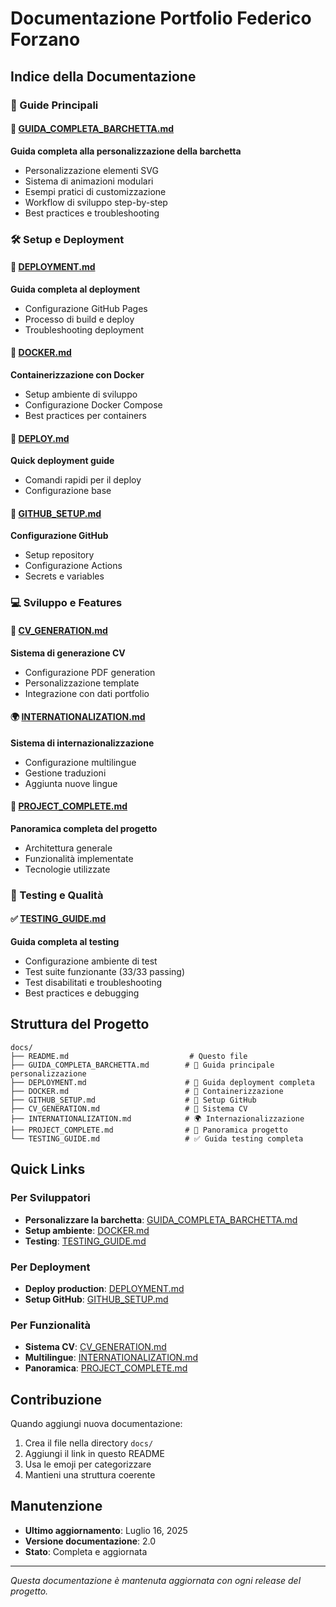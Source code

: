 # Documentazione Portfolio Federico Forzano

## Indice della Documentazione

### 📖 Guide Principali

#### 🚢 [GUIDA_COMPLETA_BARCHETTA.md](./GUIDA_COMPLETA_BARCHETTA.md)
**Guida completa alla personalizzazione della barchetta**
- Personalizzazione elementi SVG
- Sistema di animazioni modulari
- Esempi pratici di customizzazione
- Workflow di sviluppo step-by-step
- Best practices e troubleshooting



### 🛠️ Setup e Deployment

#### 🚀 [DEPLOYMENT.md](./DEPLOYMENT.md)
**Guida completa al deployment**
- Configurazione GitHub Pages
- Processo di build e deploy
- Troubleshooting deployment

#### 🐳 [DOCKER.md](./DOCKER.md)
**Containerizzazione con Docker**
- Setup ambiente di sviluppo
- Configurazione Docker Compose
- Best practices per containers

#### 📝 [DEPLOY.md](./DEPLOY.md)
**Quick deployment guide**
- Comandi rapidi per il deploy
- Configurazione base

#### 🔧 [GITHUB_SETUP.md](./GITHUB_SETUP.md)
**Configurazione GitHub**
- Setup repository
- Configurazione Actions
- Secrets e variables

### 💻 Sviluppo e Features

#### 📄 [CV_GENERATION.md](./CV_GENERATION.md)
**Sistema di generazione CV**
- Configurazione PDF generation
- Personalizzazione template
- Integrazione con dati portfolio

#### 🌍 [INTERNATIONALIZATION.md](./INTERNATIONALIZATION.md)
**Sistema di internazionalizzazione**
- Configurazione multilingue
- Gestione traduzioni
- Aggiunta nuove lingue

#### 🎯 [PROJECT_COMPLETE.md](./PROJECT_COMPLETE.md)
**Panoramica completa del progetto**
- Architettura generale
- Funzionalità implementate
- Tecnologie utilizzate

### 🧪 Testing e Qualità

#### ✅ [TESTING_GUIDE.md](./TESTING_GUIDE.md)
**Guida completa al testing**
- Configurazione ambiente di test
- Test suite funzionante (33/33 passing)
- Test disabilitati e troubleshooting
- Best practices e debugging

## Struttura del Progetto

```
docs/
├── README.md                           # Questo file
├── GUIDA_COMPLETA_BARCHETTA.md        # 📖 Guida principale personalizzazione
├── DEPLOYMENT.md                      # 🚀 Guida deployment completa
├── DOCKER.md                          # 🐳 Containerizzazione
├── GITHUB_SETUP.md                    # 🔧 Setup GitHub
├── CV_GENERATION.md                   # 📄 Sistema CV
├── INTERNATIONALIZATION.md            # 🌍 Internazionalizzazione
├── PROJECT_COMPLETE.md                # 🎯 Panoramica progetto
└── TESTING_GUIDE.md                   # ✅ Guida testing completa
```

## Quick Links

### Per Sviluppatori
- **Personalizzare la barchetta**: [GUIDA_COMPLETA_BARCHETTA.md](./GUIDA_COMPLETA_BARCHETTA.md)
- **Setup ambiente**: [DOCKER.md](./DOCKER.md)
- **Testing**: [TESTING_GUIDE.md](./TESTING_GUIDE.md)

### Per Deployment
- **Deploy production**: [DEPLOYMENT.md](./DEPLOYMENT.md)
- **Setup GitHub**: [GITHUB_SETUP.md](./GITHUB_SETUP.md)

### Per Funzionalità
- **Sistema CV**: [CV_GENERATION.md](./CV_GENERATION.md)
- **Multilingue**: [INTERNATIONALIZATION.md](./INTERNATIONALIZATION.md)
- **Panoramica**: [PROJECT_COMPLETE.md](./PROJECT_COMPLETE.md)

## Contribuzione

Quando aggiungi nuova documentazione:
1. Crea il file nella directory `docs/`
2. Aggiungi il link in questo README
3. Usa le emoji per categorizzare
4. Mantieni una struttura coerente

## Manutenzione

- **Ultimo aggiornamento**: Luglio 16, 2025
- **Versione documentazione**: 2.0
- **Stato**: Completa e aggiornata

---

*Questa documentazione è mantenuta aggiornata con ogni release del progetto.*
